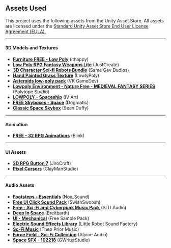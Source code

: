 ## Assets Used

This project uses the following assets from the Unity Asset Store. All assets are licensed under the [Standard Unity Asset Store End User License Agreement (EULA).](https://unity.com/legal/as-terms)

---

#### 3D Models and Textures
- **[Furniture FREE - Low Poly](https://assetstore.unity.com/packages/3d/props/furniture/furniture-free-low-poly-asset-pack-by-ithappy-260522)** (ithappy)
- **[Low Poly RPG Fantasy Weapons Lite](https://assetstore.unity.com/packages/3d/props/weapons/low-poly-rpg-fantasy-weapons-lite-226554)** (JustCreate)
- **[3D Character Sci-fi Robots Bundle](https://assetstore.unity.com/packages/3d/characters/robots/3d-character-sci-fi-robots-bundle-227142)** (Same Gev Dudios)
- **[Hand Painted Grass Texture](https://assetstore.unity.com/packages/2d/textures-materials/floors/hand-painted-grass-texture-78552)** (LowlyPoly)
- **[Asteroids low-poly pack](https://assetstore.unity.com/packages/3d/environments/sci-fi/asteroids-low-poly-pack-142164)** (VK GameDev)
- **[Lowpoly Environment - Nature Free - MEDIEVAL FANTASY SERIES](https://assetstore.unity.com/packages/3d/environments/lowpoly-environment-nature-free-medieval-fantasy-series-187052)** (Polytope Studio)
- **[LOWPOLY - Spaceship](https://assetstore.unity.com/packages/3d/environments/sci-fi/lowpoly-spaceship-183012)** (IV Art)
- **[FREE Skyboxes - Space](https://assetstore.unity.com/packages/2d/textures-materials/sky/free-skyboxes-space-178953)** (Dogmatic)
- **[Classic Space Skybox](https://assetstore.unity.com/packages/2d/textures-materials/classic-space-skybox-11596)** (Sean Duffy)

---

#### Animation
- **[FREE - 32 RPG Animations](https://assetstore.unity.com/packages/3d/animations/free-32-rpg-animations-215058)** (Blink)

---

#### UI Assets
- **[2D RPG Button 7](https://assetstore.unity.com/packages/2d/gui/icons/2d-rpg-button-7-278861)** (JiroCraft)
- **[Pixel Cursors](https://assetstore.unity.com/packages/2d/gui/icons/pixel-cursors-109256)** (ClayManStudio)

---

#### Audio Assets
- **[Footsteps - Essentials](https://assetstore.unity.com/packages/audio/sound-fx/foley/footsteps-essentials-189879)** (Nox_Sound)
- **[Free UI Click Sound Pack](https://assetstore.unity.com/packages/audio/sound-fx/free-ui-click-sound-pack-244644)** (SwishSwoosh)
- **[Free - Sci-Fi and Cyberpunk Music Pack](https://assetstore.unity.com/packages/audio/ambient/sci-fi/free-sci-fi-and-cyberpunk-music-pack-264590)** (SLD Audio)
- **[Deep In Space](https://assetstore.unity.com/packages/audio/music/electronic/deep-in-space-88071)** (Breitbarth)
- **[UI - Mechanical](https://assetstore.unity.com/packages/audio/sound-fx/ui-mechanical-free-sample-pack-148704)** (Free Sample Pack)
- **[Electric Sound Effects Library](https://assetstore.unity.com/packages/audio/electric-sound-effects-library-36990)** (Little Robot Sound Factory)
- **[Sc-Fi Music](https://assetstore.unity.com/packages/audio/music/sc-fi-music-214312)** (Theo Prior Music)
- **[Force Field - Sci-Fi Collection](https://assetstore.unity.com/packages/audio/sound-fx/force-field-sci-fi-collection-113256)** (Alpine Audio)
- **[Space SFX - 102218](https://assetstore.unity.com/packages/audio/sound-fx/space-sfx-102218-131463)** (GWriterStudio)
